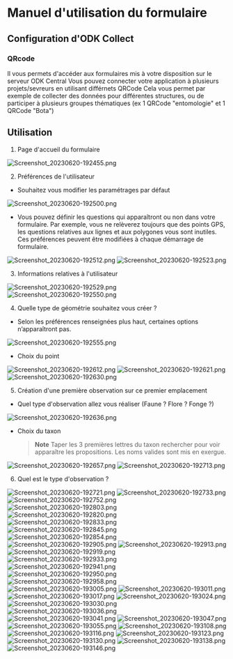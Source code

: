 # Manuel d'utilisation du formulaire
## Configuration d'ODK Collect
### QRcode
Il vous permets d'accéder aux formulaires mis à votre disposition sur le serveur ODK Central
Vous pouvez connecter votre application à plusieurs projets/sevreurs en utilisant différnets QRCode
Cela vous permet par exemple de collecter des données pour différentes structures, ou de participer à plusieurs groupes thématiques (ex 1 QRCode "entomologie" et 1 QRCode "Bota")
## Utilisation
1. Page d'accueil du formulaire

![Screenshot_20230620-192455.png](images_logos/capture_d_ecrans/Screenshot_20230620-192455.png)

2. Préférences de l'utilisateur
* Souhaitez vous modifier les paramétrages par défaut

![Screenshot_20230620-192500.png](images_logos/capture_d_ecrans/Screenshot_20230620-192500.png)
* Vous pouvez définir les questions qui apparaîtront ou non dans votre formulaire.
Par exemple, vous ne relèverez toujours que des points GPS, les questions relatives aux lignes et aux polygones vous sont inutiles.
Ces préférences peuvent être modifiées à chaque démarrage de formulaire.

![Screenshot_20230620-192512.png](images_logos/capture_d_ecrans/Screenshot_20230620-192512.png)
![Screenshot_20230620-192523.png](images_logos/capture_d_ecrans/Screenshot_20230620-192523.png)

3. Informations relatives à l'utilisateur

![Screenshot_20230620-192529.png](images_logos/capture_d_ecrans/Screenshot_20230620-192529.png)
![Screenshot_20230620-192550.png](images_logos/capture_d_ecrans/Screenshot_20230620-192550.png)

4. Quelle type de géométrie souhaitez vous créer ?
* Selon les préférences renseignées plus haut, certaines options n’apparaîtront pas.

![Screenshot_20230620-192555.png](images_logos/capture_d_ecrans/Screenshot_20230620-192555.png)

* Choix du point

![Screenshot_20230620-192612.png](images_logos/capture_d_ecrans/Screenshot_20230620-192612.png)
![Screenshot_20230620-192621.png](images_logos/capture_d_ecrans/Screenshot_20230620-192621.png)
![Screenshot_20230620-192630.png](images_logos/capture_d_ecrans/Screenshot_20230620-192630.png)

5. Création d'une première observation sur ce premier emplacement
* Quel type d'observation allez vous réaliser (Faune ? Flore ? Fonge ?)

![Screenshot_20230620-192636.png](images_logos/capture_d_ecrans/Screenshot_20230620-192636.png)

* Choix du taxon
    > **Note**
    > Taper les 3 premières lettres du taxon rechercher pour voir apparaître les propositions.
    > Les noms valides sont mis en exergue.

![Screenshot_20230620-192657.png](images_logos/capture_d_ecrans/Screenshot_20230620-192657.png)
![Screenshot_20230620-192713.png](images_logos/capture_d_ecrans/Screenshot_20230620-192713.png)

6. Quel est le type d'observation ?

![Screenshot_20230620-192721.png](images_logos/capture_d_ecrans/Screenshot_20230620-192721.png)
![Screenshot_20230620-192733.png](images_logos/capture_d_ecrans/Screenshot_20230620-192733.png)
![Screenshot_20230620-192752.png](images_logos/capture_d_ecrans/Screenshot_20230620-192752.png)
![Screenshot_20230620-192803.png](images_logos/capture_d_ecrans/Screenshot_20230620-192803.png)
![Screenshot_20230620-192820.png](images_logos/capture_d_ecrans/Screenshot_20230620-192820.png)
![Screenshot_20230620-192833.png](images_logos/capture_d_ecrans/Screenshot_20230620-192833.png)
![Screenshot_20230620-192845.png](images_logos/capture_d_ecrans/Screenshot_20230620-192845.png)
![Screenshot_20230620-192854.png](images_logos/capture_d_ecrans/Screenshot_20230620-192854.png)
![Screenshot_20230620-192905.png](images_logos/capture_d_ecrans/Screenshot_20230620-192905.png)
![Screenshot_20230620-192913.png](images_logos/capture_d_ecrans/Screenshot_20230620-192913.png)
![Screenshot_20230620-192919.png](images_logos/capture_d_ecrans/Screenshot_20230620-192919.png)
![Screenshot_20230620-192933.png](images_logos/capture_d_ecrans/Screenshot_20230620-192933.png)
![Screenshot_20230620-192941.png](images_logos/capture_d_ecrans/Screenshot_20230620-192941.png)
![Screenshot_20230620-192950.png](images_logos/capture_d_ecrans/Screenshot_20230620-192950.png)
![Screenshot_20230620-192958.png](images_logos/capture_d_ecrans/Screenshot_20230620-192958.png)
![Screenshot_20230620-193005.png](images_logos/capture_d_ecrans/Screenshot_20230620-193005.png)
![Screenshot_20230620-193011.png](images_logos/capture_d_ecrans/Screenshot_20230620-193011.png)
![Screenshot_20230620-193017.png](images_logos/capture_d_ecrans/Screenshot_20230620-193017.png)
![Screenshot_20230620-193024.png](images_logos/capture_d_ecrans/Screenshot_20230620-193024.png)
![Screenshot_20230620-193030.png](images_logos/capture_d_ecrans/Screenshot_20230620-193030.png)
![Screenshot_20230620-193036.png](images_logos/capture_d_ecrans/Screenshot_20230620-193036.png)
![Screenshot_20230620-193041.png](images_logos/capture_d_ecrans/Screenshot_20230620-193041.png)
![Screenshot_20230620-193047.png](images_logos/capture_d_ecrans/Screenshot_20230620-193047.png)
![Screenshot_20230620-193055.png](images_logos/capture_d_ecrans/Screenshot_20230620-193055.png)
![Screenshot_20230620-193108.png](images_logos/capture_d_ecrans/Screenshot_20230620-193108.png)
![Screenshot_20230620-193116.png](images_logos/capture_d_ecrans/Screenshot_20230620-193116.png)
![Screenshot_20230620-193123.png](images_logos/capture_d_ecrans/Screenshot_20230620-193123.png)
![Screenshot_20230620-193130.png](images_logos/capture_d_ecrans/Screenshot_20230620-193130.png)
![Screenshot_20230620-193138.png](images_logos/capture_d_ecrans/Screenshot_20230620-193138.png)
![Screenshot_20230620-193146.png](images_logos/capture_d_ecrans/Screenshot_20230620-193146.png)